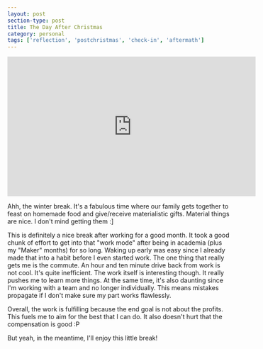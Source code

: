 ```yaml
---
layout: post
section-type: post
title: The Day After Christmas
category: personal
tags: ['reflection', 'postchristmas', 'check-in', 'aftermath']
---
```

	
<p>
	<div class="videoWrapper">
	<iframe width="560" height="315" src="https://www.youtube.com/embed/NPQPNw-A4ik" frameborder="0" allow="accelerometer; autoplay; encrypted-media; gyroscope; picture-in-picture" allowfullscreen></iframe>
	</div>
</p>

Ahh, the winter break. It's a fabulous time where our family gets together to feast on homemade food and give/receive materialistic gifts. Material things are nice. I don't mind getting them :]

This is definitely a nice break after working for a good month. It took a good chunk of effort to get into that "work mode" after being in academia (plus my "Maker" months) for so long. Waking up early was easy since I already made that into a habit before I even started work. The one thing that really gets me is the commute. An hour and ten minute drive back from work is not cool. It's quite inefficient. The work itself is interesting though. It really pushes me to learn more things. At the same time, it's also daunting since I'm working with a team and no longer individually. This means mistakes propagate if I don't make sure my part works flawlessly. 

Overall, the work is fulfilling because the end goal is not about the profits. This fuels me to aim for the best that I can do. It also doesn't hurt that the compensation is good :P

But yeah, in the meantime, I'll enjoy this little break!
